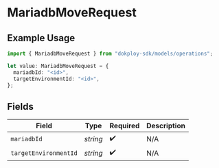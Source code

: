 # MariadbMoveRequest

## Example Usage

```typescript
import { MariadbMoveRequest } from "dokploy-sdk/models/operations";

let value: MariadbMoveRequest = {
  mariadbId: "<id>",
  targetEnvironmentId: "<id>",
};
```

## Fields

| Field                 | Type                  | Required              | Description           |
| --------------------- | --------------------- | --------------------- | --------------------- |
| `mariadbId`           | *string*              | :heavy_check_mark:    | N/A                   |
| `targetEnvironmentId` | *string*              | :heavy_check_mark:    | N/A                   |